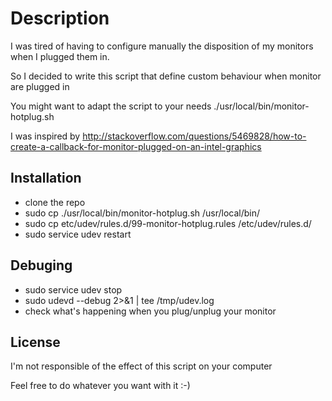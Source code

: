 # Description

I was tired of having to configure manually the disposition of my monitors when I plugged them in.

So I decided to write this script that define custom behaviour when monitor are plugged in

You might want to adapt the script to your needs ./usr/local/bin/monitor-hotplug.sh 

I was inspired by http://stackoverflow.com/questions/5469828/how-to-create-a-callback-for-monitor-plugged-on-an-intel-graphics

## Installation
  * clone the repo
  * sudo cp ./usr/local/bin/monitor-hotplug.sh /usr/local/bin/
  * sudo cp etc/udev/rules.d/99-monitor-hotplug.rules  /etc/udev/rules.d/
  * sudo service udev restart

## Debuging
  * sudo service udev stop
  * sudo udevd --debug 2>&1 | tee /tmp/udev.log
  * check what's happening when you plug/unplug your monitor


## License 

I'm not responsible of the effect of this script on your computer

Feel free to do whatever you want with it :-)
